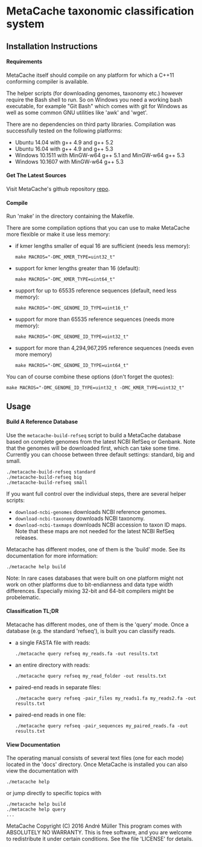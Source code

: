 # MetaCache taxonomic classification system

## Installation Instructions

#### Requirements
MetaCache itself should compile on any platform for which a C++11 conforming compiler is available.

The helper scripts (for downloading genomes, taxonomy etc.) however require the Bash shell to run. So on Windows you need a working bash executable, for example "Git Bash" which comes with git for Windows as well as some common GNU utilities like 'awk' and 'wget'.

There are no dependencies on third party libraries.
Compilation was successfully tested on the following platforms:
- Ubuntu 14.04 with g++ 4.9 and g++ 5.2
- Ubuntu 16.04 with g++ 4.9 and g++ 5.3
- Windows 10.1511 with MinGW-w64 g++ 5.1 and MinGW-w64 g++ 5.3
- Windows 10.1607 with MinGW-w64 g++ 5.3


#### Get The Latest Sources
Visit MetaCache's github repository [repo].


#### Compile
Run 'make' in the directory containing the Makefile.

There are some compilation options that you can use to make MetaCache more flexible or make it use less memory:

* if kmer lengths smaller of equal 16 are sufficient (needs less memory):
  ```
  make MACROS="-DMC_KMER_TYPE=uint32_t"
  ```

* support for kmer lengths greater than 16 (default):
  ```
  make MACROS="-DMC_KMER_TYPE=uint64_t"
  ```

* support for up to 65535 reference sequences (default, need less memory):
  ```
  make MACROS="-DMC_GENOME_ID_TYPE=uint16_t"
  ```

* support for more than 65535 reference sequences (needs more memory):
  ```
  make MACROS="-DMC_GENOME_ID_TYPE=uint32_t"
  ```

* support for more than 4,294,967,295 reference sequences (needs even more memory)
  ```
  make MACROS="-DMC_GENOME_ID_TYPE=uint64_t"
  ```

You can of course combine these options (don't forget the quotes):
  ```
  make MACROS="-DMC_GENOME_ID_TYPE=uint32_t -DMC_KMER_TYPE=uint32_t"
  ```


## Usage
   
#### Build A Reference Database
Use the ```metacache-build-refseq``` script to build a MetaCache database based on complete genomes from the latest NCBI RefSeq or Genbank. Note that the genomes will be downloaded first, which can take some time.
Currently you can choose between three default settings: standard, big and small.
```
./metacache-build-refseq standard
./metacache-build-refseq big
./metacache-build-refseq small
```

If you want full control over the individual steps, there are several helper scripts:
* ```download-ncbi-genomes``` downloads NCBI reference genomes.
* ```download-ncbi-taxonomy``` downloads NCBI taxonomy.
* ```download-ncbi-taxmaps``` downloads NCBI accession to taxon ID maps. Note that these maps are not needed for the latest NCBI RefSeq releases.

Metacache has different modes, one of them is the 'build' mode.
See its documentation for more information:
```
./metacache help build
```

Note: In rare cases databases that were built on one platform might not work on other platforms due to bit-endianness and data type width differences. Especially mixing 32-bit and 64-bit compilers might be probelematic.


#### Classification TL;DR 
Metacache has different modes, one of them is the 'query' mode. Once a database (e.g. the standard 'refseq'), is built you can classify reads.
* a single FASTA file with reads:
  ```
  ./metacache query refseq my_reads.fa -out results.txt
  ```
* an entire directory with reads:
  ```
  ./metacache query refseq my_read_folder -out results.txt
  ```
* paired-end reads in separate files:
  ```
  ./metacache query refseq -pair_files my_reads1.fa my_reads2.fa -out results.txt
  ```
* paired-end reads in one file:
  ```
  ./metacache query refseq -pair_sequences my_paired_reads.fa -out results.txt
  ```

#### View Documentation
The operating manual consists of several text files (one for each mode) located in the 'docs' directory.
Once MetaCache is installed you can also view the documentation with 
```
./metacache help
```
or jump directly to specific topics with
```
./metacache help build
./metacache help query
...
```

MetaCache  Copyright (C) 2016  André Müller
This program comes with ABSOLUTELY NO WARRANTY.
This is free software, and you are welcome to redistribute it under certain conditions. See the file 'LICENSE' for details.

[repo]: https://github.com/muellan/metacache

